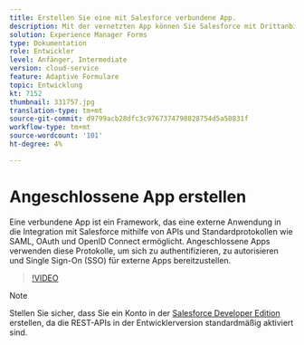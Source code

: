 ```yaml
---
title: Erstellen Sie eine mit Salesforce verbundene App.
description: Mit der vernetzten App können Sie Salesforce mit Drittanbieteranwendungen wie AEM Forms und Salesforce integrieren.
solution: Experience Manager Forms
type: Dokumentation
role: Entwickler
level: Anfänger, Intermediate
version: cloud-service
feature: Adaptive Formulare
topic: Entwicklung
kt: 7152
thumbnail: 331757.jpg
translation-type: tm+mt
source-git-commit: d9799acb28dfc3c9767374798828754d5a50831f
workflow-type: tm+mt
source-wordcount: '101'
ht-degree: 4%

---
```



# Angeschlossene App erstellen

Eine verbundene App ist ein Framework, das eine externe Anwendung in die Integration mit Salesforce mithilfe von APIs und Standardprotokollen wie SAML, OAuth und OpenID Connect ermöglicht. Angeschlossene Apps verwenden diese Protokolle, um sich zu authentifizieren, zu autorisieren und Single Sign-On (SSO) für externe Apps bereitzustellen.

>[!VIDEO](https://video.tv.adobe.com/v/331757?quality=12&learn=on)

>[!NOTE]
>Stellen Sie sicher, dass Sie ein Konto in der [Salesforce Developer Edition](https://developer.salesforce.com/signup) erstellen, da die REST-APIs in der Entwicklerversion standardmäßig aktiviert sind.
